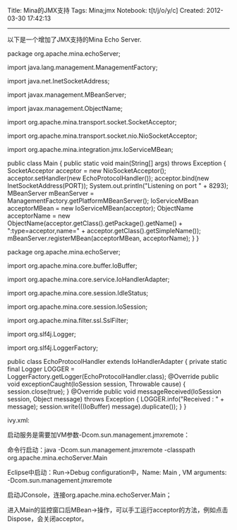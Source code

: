 Title: Mina的JMX支持
Tags: Mina;jmx
Notebook: t[t/j/o/y/c]
Created: 2012-03-30 17:42:13

------

以下是一个增加了JMX支持的Mina Echo Server.

 package org.apache.mina.echoServer; 

 import java.lang.management.ManagementFactory; 

 import java.net.InetSocketAddress; 

 import javax.management.MBeanServer; 

 import javax.management.ObjectName; 

 import org.apache.mina.transport.socket.SocketAcceptor; 

 import org.apache.mina.transport.socket.nio.NioSocketAcceptor; 

 import org.apache.mina.integration.jmx.IoServiceMBean; 

 public class Main { 
 public static void main(String[] args) throws Exception { 
  SocketAcceptor acceptor = new NioSocketAcceptor(); 
  acceptor.setHandler(new EchoProtocolHandler()); 
  acceptor.bind(new InetSocketAddress(PORT)); 
  System.out.println("Listening on port " + 8293); 
  MBeanServer mBeanServer = ManagementFactory.getPlatformMBeanServer(); 
  IoServiceMBean acceptorMBean = new IoServiceMBean(acceptor); 
  ObjectName acceptorName = new ObjectName(acceptor.getClass().getPackage().getName() 
    + ":type=acceptor,name=" + acceptor.getClass().getSimpleName()); 
  mBeanServer.registerMBean(acceptorMBean, acceptorName); 
 } 
} 

 

 package org.apache.mina.echoServer; 

 import org.apache.mina.core.buffer.IoBuffer; 

 import org.apache.mina.core.service.IoHandlerAdapter; 

 import org.apache.mina.core.session.IdleStatus; 

 import org.apache.mina.core.session.IoSession; 

 import org.apache.mina.filter.ssl.SslFilter; 

 import org.slf4j.Logger; 

 import org.slf4j.LoggerFactory; 

 public class EchoProtocolHandler extends IoHandlerAdapter { 
 private static final Logger LOGGER = LoggerFactory.getLogger(EchoProtocolHandler.class); 
 @Override 
 public void exceptionCaught(IoSession session, Throwable cause) { 
  session.close(true); 
 } 
 @Override 
 public void messageReceived(IoSession session, Object message) throws Exception { 
  LOGGER.info("Received : " + message); 
  session.write(((IoBuffer) message).duplicate()); 
 } 
} 

 

ivy.xml:

 <dependency org="javassist" name="javassist" rev="3.12.1.GA" conf="compile->master"/> 
<dependency org="log4j" name="log4j" rev="1.2.15" conf="compile->master"/> 
<dependency org="ognl" name="ognl" rev="3.0.4" conf="compile->master"/> 
<dependency org="org.apache.mina" name="mina-core" rev="2.0.4" conf="compile->master"/> 
<dependency org="org.apache.mina" name="mina-integration-beans" rev="2.0.4" conf="compile->master"/> 
<dependency org="org.apache.mina" name="mina-integration-jmx" rev="2.0.4" conf="compile->master"/> 
<dependency org="org.apache.mina" name="mina-integration-ognl" rev="2.0.4" conf="compile->master"/> 
<dependency org="org.easymock" name="easymock" rev="2.5.1" conf="master->master"/> 
<dependency org="org.slf4j" name="slf4j-api" rev="1.5.0" conf="compile->master"/> 
<dependency org="org.slf4j" name="slf4j-log4j12" rev="1.5.0" conf="compile->master"/> 

 

启动服务是需要加VM参数-Dcom.sun.management.jmxremote：

命令行启动：java -Dcom.sun.management.jmxremote -classpath <CLASSPATH> org.apache.mina.echoServer.Main

Eclipse中启动：Run->Debug configuration中，Name: Main , VM arguments: -Dcom.sun.management.jmxremote 

 

启动JConsole，连接org.apache.mina.echoServer.Main；

 

进入Main的监控窗口后MBean->操作，可以手工运行acceptor的方法，例如点击Dispose，会关闭acceptor。